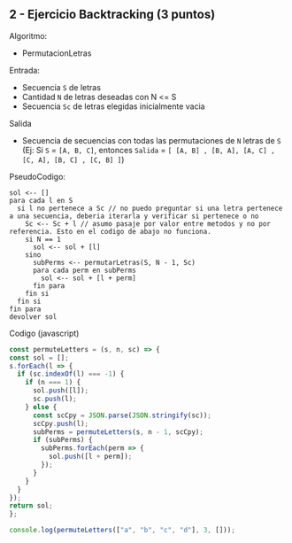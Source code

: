 ## 2 - Ejercicio Backtracking (3 puntos)

Algoritmo:
    
  - PermutacionLetras

Entrada:

  - Secuencia `S` de letras
  - Cantidad `N` de letras deseadas con N <= S
  - Secuencia `Sc` de letras elegidas inicialmente vacia

Salida
  - Secuencia de secuencias con todas las permutaciones de `N` letras de `S` (Ej: Si `S` = `[A, B, C]`, entonces `Salida` = `[ [A, B] , [B, A], [A, C] , [C, A], [B, C] , [C, B] ]`)
  
PseudoCodigo:
  ```
  sol <-- []
  para cada l en S
    si l no pertenece a Sc // no puedo preguntar si una letra pertenece a una secuencia, deberia iterarla y verificar si pertenece o no
      Sc <-- Sc + l // asumo pasaje por valor entre metodos y no por referencia. Esto en el codigo de abajo no funciona.
      si N == 1
        sol <-- sol + [l]
      sino
        subPerms <-- permutarLetras(S, N - 1, Sc)
        para cada perm en subPerms
          sol <-- sol + [l + perm]
        fin para
      fin si
    fin si
  fin para
  devolver sol
  ```
  
Codigo (javascript)
  
  ``` js
  const permuteLetters = (s, n, sc) => {
  const sol = [];
  s.forEach(l => {
    if (sc.indexOf(l) === -1) {
      if (n === 1) {
        sol.push([l]);
        sc.push(l);
      } else {
        const scCpy = JSON.parse(JSON.stringify(sc));
        scCpy.push(l);
        subPerms = permuteLetters(s, n - 1, scCpy);
        if (subPerms) {
          subPerms.forEach(perm => {
            sol.push([l + perm]);
          });
        }
      }
    }
  });
  return sol;
};

console.log(permuteLetters(["a", "b", "c", "d"], 3, []));
  
  
 ```

